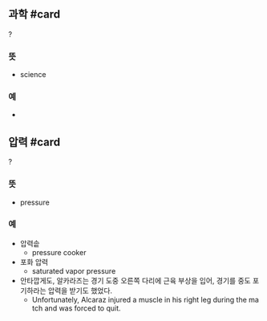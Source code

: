 ## 과학 #card
?
### 뜻
- science
### 예
-

## 압력 #card
?
### 뜻
- pressure
### 예
- 압력솥
	- pressure cooker
- 포화 압력
	- saturated vapor pressure
- 안타깝게도, 알카라즈는 경기 도중 오른쪽 다리에 근육 부상을 입어, 경기를 중도 포기하라는 압력을 받기도 했었다.
	- Unfortunately, Alcaraz injured a muscle in his right leg during the match and was forced to quit.
<!--SR:!2024-10-25,1,190-->